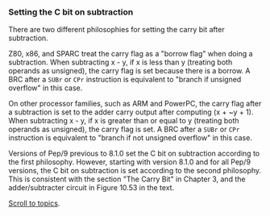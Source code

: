 ### Setting the C bit on subtraction

There are two different philosophies for setting the carry bit after subtraction.

Z80, x86, and SPARC treat the carry flag as a "borrow flag" when doing a subtraction. When subtracting x - y, if x is less than y (treating both operands as unsigned), the carry flag is set because there is a borrow. A BRC after a `SUBr` or `CPr` instruction is equivalent to "branch if unsigned overflow" in this case.

On other processor families, such as ARM and PowerPC, the carry flag after a subtraction is set to the adder carry output after computing (x + ~y + 1). When subtracting x - y, if x is greater than or equal to y (treating both operands as unsigned), the carry flag is set. A BRC after a `SUBr` or `CPr` instruction is equivalent to "branch if not unsigned overflow" in this case.

Versions of Pep/9 previous to 8.1.0 set the C bit on subtraction according to the first philosophy. However, starting with version 8.1.0 and for all Pep/9 versions, the C bit on subtraction is set according to the second philosophy. This is consistent with the section "The Carry Bit" in Chapter 3, and the adder/subtracter circuit in Figure 10.53 in the text.

[Scroll to topics](#Topics).
